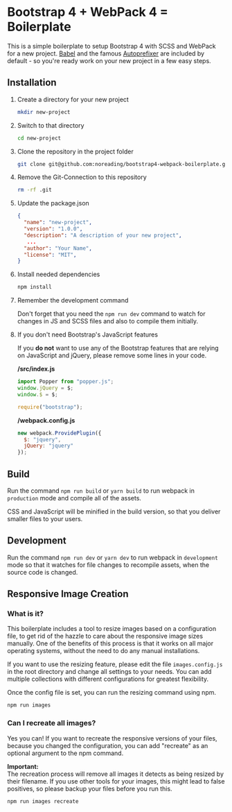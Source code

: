 # Bootstrap 4 + WebPack 4 = Boilerplate

This is a simple boilerplate to setup Bootstrap 4 with SCSS and WebPack for a new project. [Babel](https://babeljs.io/) and the famous [Autoprefixer](https://autoprefixer.github.io/) are included by default - so you're ready work on your new project in a few easy steps.

## Installation

1. Create a directory for your new project

   ```bash
   mkdir new-project
   ```

1. Switch to that directory

   ```bash
   cd new-project
   ```

1. Clone the repository in the project folder

   ```bash
   git clone git@github.com:noreading/bootstrap4-webpack-boilerplate.git .
   ```

1. Remove the Git-Connection to this repository

   ```bash
   rm -rf .git
   ```

1. Update the package.json

   ```JSON
   {
     "name": "new-project",
     "version": "1.0.0",
     "description": "A description of your new project",
      ...
     "author": "Your Name",
     "license": "MIT",
   }
   ```

1. Install needed dependencies

   ```bash
   npm install
   ```

1. Remember the development command

   Don't forget that you need the `npm run dev` command to watch for changes in JS and SCSS files and also to compile them initially.

1. If you don't need Bootstrap's JavaScript features

   If you **do not** want to use any of the Bootstrap features that are relying on JavaScript and jQuery, please remove some lines in your code.

   **/src/index.js**

   ```javascript
   import Popper from "popper.js";
   window.jQuery = $;
   window.$ = $;

   require("bootstrap");
   ```

   **/webpack.config.js**

   ```javascript
   new webpack.ProvidePlugin({
     $: "jquery",
     jQuery: "jquery"
   });
   ```

## Build

Run the command `npm run build` or `yarn build` to run webpack in `production` mode and compile all of the assets.

CSS and JavaScript will be minified in the build version, so that you deliver smaller files to your users.

## Development

Run the command `npm run dev` or `yarn dev` to run webpack in `development` mode so that it watches for file changes to recompile assets, when the source code is changed.

## Responsive Image Creation

### What is it?

This boilerplate includes a tool to resize images based on a configuration file, to get rid of the hazzle to care about the responsive image sizes manually. One of the benefits of this process is that it works on all major operating systems, without the need to do any manual installations.

If you want to use the resizing feature, please edit the file `images.config.js` in the root directory and change all settings to your needs. You can add multiple collections with different configurations for greatest flexibility.

Once the config file is set, you can run the resizing command using npm.

```bash
npm run images
```

### Can I recreate all images?

Yes you can! If you want to recreate the responsive versions of your files, because you changed the configuration, you can add "recreate" as an optional argument to the npm command.

**Important:**  
The recreation process will remove all images it detects as being resized by their filename. If you use other tools for your images, this might lead to false positives, so please backup your files before you run this.

```bash
npm run images recreate
```

